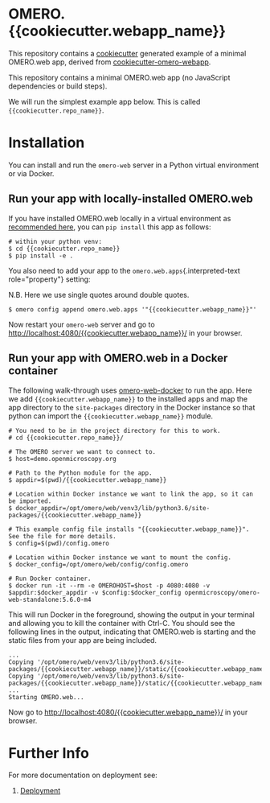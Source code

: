 OMERO.{{cookiecutter.webapp_name}}
=======================

This repository contains a
[cookiecutter](https://cookiecutter.readthedocs.io/) generated example
of a minimal OMERO.web app, derived from [cookiecutter-omero-webapp](https://github.com/ome/cookiecutter-omero-webapp).

This repository contains a minimal OMERO.web app (no JavaScript dependencies or build steps).


We will run the simplest example app below. This is called
`{{cookiecutter.repo_name}}`.


Installation
============

You can install and run the `omero-web` server in a Python virtual
environment or via Docker.


Run your app with locally-installed OMERO.web
---------------------------------------------

If you have installed OMERO.web locally in a virtual environment as
[recommended
here](https://docs.openmicroscopy.org/latest/omero/developers/Web/Deployment.html),
you can `pip install` this app as follows:

    # within your python venv:
    $ cd {{cookiecutter.repo_name}}
    $ pip install -e .

You also need to add your app to the `omero.web.apps`{.interpreted-text
role="property"} setting:

N.B. Here we use single quotes around double quotes.

    $ omero config append omero.web.apps '"{{cookiecutter.webapp_name}}"'

Now restart your `omero-web` server and go to
<http://localhost:4080/{{cookiecutter.webapp_name}}/> in your browser.

Run your app with OMERO.web in a Docker container
-------------------------------------------------

The following walk-through uses
[omero-web-docker](https://github.com/ome/omero-web-docker/) to run the
app. Here we add `{{cookiecutter.webapp_name}}` to the installed apps and map the app
directory to the `site-packages` directory in the Docker instance so
that python can import the `{{cookiecutter.webapp_name}}` module.

    # You need to be in the project directory for this to work.
    # cd {{cookiecutter.repo_name}}/

    # The OMERO server we want to connect to.
    $ host=demo.openmicroscopy.org

    # Path to the Python module for the app.
    $ appdir=$(pwd)/{{cookiecutter.webapp_name}}

    # Location within Docker instance we want to link the app, so it can be imported.
    $ docker_appdir=/opt/omero/web/venv3/lib/python3.6/site-packages/{{cookiecutter.webapp_name}}

    # This example config file installs "{{cookiecutter.webapp_name}}". See the file for more details.
    $ config=$(pwd)/config.omero

    # Location within Docker instance we want to mount the config.
    $ docker_config=/opt/omero/web/config/config.omero

    # Run Docker container.
    $ docker run -it --rm -e OMEROHOST=$host -p 4080:4080 -v $appdir:$docker_appdir -v $config:$docker_config openmicroscopy/omero-web-standalone:5.6.0-m4

This will run Docker in the foreground, showing the output in your
terminal and allowing you to kill the container with Ctrl-C. You should
see the following lines in the output, indicating that OMERO.web is
starting and the static files from your app are being included.

    ...
    Copying '/opt/omero/web/venv3/lib/python3.6/site-packages/{{cookiecutter.webapp_name}}/static/{{cookiecutter.webapp_name}}/app.css'
    Copying '/opt/omero/web/venv3/lib/python3.6/site-packages/{{cookiecutter.webapp_name}}/static/{{cookiecutter.webapp_name}}/app.js'
    ...
    Starting OMERO.web...

Now go to <http://localhost:4080/{{cookiecutter.webapp_name}}/> in your browser.

Further Info
============

For more documentation on deployment see:

1.  [Deployment](https://docs.openmicroscopy.org/latest/omero/developers/Web/Deployment.html)
